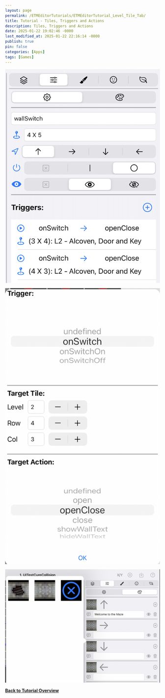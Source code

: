 ```yaml
---
layout: page
permalink: /ETMEditorTutorials/ETMEditorTutorial_Level_Tile_Tab/
title: Tutorial - Tiles, Triggers and Actions
description: Tiles, Triggers and Actions
date: 2025-01-22 19:02:46 -0000
last_modified_at: 2025-01-22 22:16:14 -0000
publish: true
pin: false
categories: [Apps]
tags: [Games]
---
```


![Tile](/assets/ETMEditor/DetailTile.png)

![Tile Triggers](/assets/ETMEditor/DetailTileTrigger.png)

![Tile Textures](/assets/ETMEditor/DetailTileTexture.png)

**[Back to Tutorial Overview](/ETMEditorTutorials/ETMEditorTutorials)**